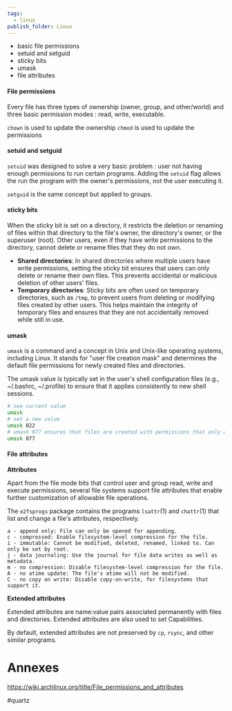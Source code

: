 ```yaml
---
tags:
  - linux
publish_folder: Linux
---
```


- basic file permissions
- setuid and setguid
- sticky bits
- umask
- file attributes


#### File permissions

Every file has three types of ownership (owner, group, and other/world) and three basic permission modes : read, write, executable.

`chown` is used to update the ownership
`chmod` is used to update the permissions

#### setuid and setguid

`setuid` was designed to solve a very basic problem : user not having enough permissions to run certain programs. Adding the `setuid` flag allows the run the program with the owner's permissions, not the user executing it. 

`setguid` is the same concept but applied to groups.

#### sticky bits

When the sticky bit is set on a directory, it restricts the deletion or renaming of files within that directory to the file's owner, the directory's owner, or the superuser (root). 
Other users, even if they have write permissions to the directory, cannot delete or rename files that they do not own.

- **Shared directories**: In shared directories where multiple users have write permissions, setting the sticky bit ensures that users can only delete or rename their own files. This prevents accidental or malicious deletion of other users' files.
- **Temporary directories**: Sticky bits are often used on temporary directories, such as `/tmp`, to prevent users from deleting or modifying files created by other users. This helps maintain the integrity of temporary files and ensures that they are not accidentally removed while still in use.


#### umask

`umask` is a command and a concept in Unix and Unix-like operating systems, including Linux. It stands for "user file creation mask" and determines the default file permissions for newly created files and directories.

The umask value is typically set in the user's shell configuration files (e.g., ~/.bashrc, ~/.profile) to ensure that it applies consistently to new shell sessions.

```bash
# see current value
umask
# set a new value
umask 022
# umask 077 ensures that files are created with permissions that only allow the owner full access, with no access granted to the group or others
umask 077
```

#### File attributes


**Attributes**

Apart from the file mode bits that control user and group read, write and execute permissions, several file systems support file attributes that enable further customization of allowable file operations. 

The `e2fsprogs` package contains the programs `lsattr`(1) and `chattr`(1) that list and change a file's attributes, respectively. 

    a - append only: File can only be opened for appending.
    c - compressed: Enable filesystem-level compression for the file.
    i - immutable: Cannot be modified, deleted, renamed, linked to. Can only be set by root.
    j - data journaling: Use the journal for file data writes as well as metadata.
    m - no compression: Disable filesystem-level compression for the file.
    A - no atime update: The file's atime will not be modified.
    C - no copy on write: Disable copy-on-write, for filesystems that support it.


**Extended attributes**

Extended attributes are name:value pairs associated permanently with files and directories.
Extended attributes are also used to set Capabilities. 

By default, extended attributes are not preserved by `cp`, `rsync`, and other similar programs.




# Annexes

https://wiki.archlinux.org/title/File_permissions_and_attributes

#quartz 